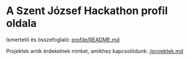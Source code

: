 # A Szent József Hackathon profil oldala

Ismertető és összefoglaló: [profile/README.md](/profile/README.md)

Projektek amik érdekelnek minket, amikhez kapcsolódunk: [/projektek.md](/projektek.md)
